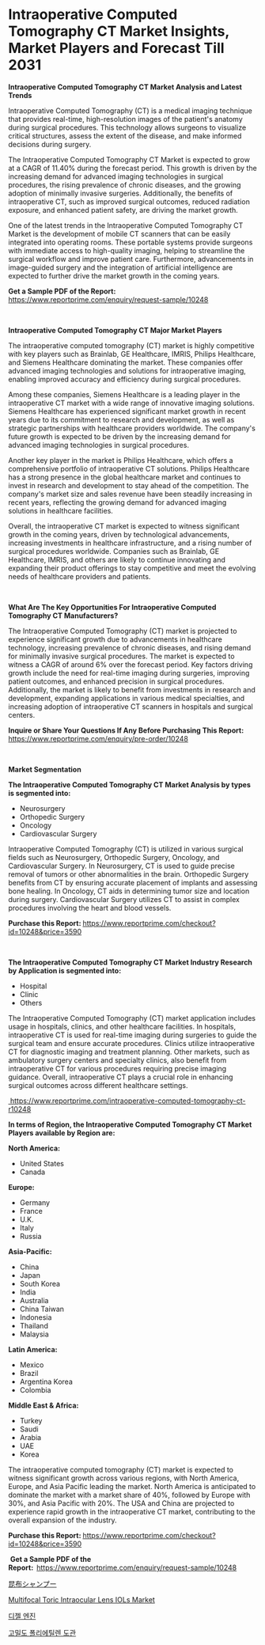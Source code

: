 <p><h1>Intraoperative Computed Tomography CT Market Insights, Market Players and Forecast Till 2031</h1></p><p><strong>Intraoperative Computed Tomography CT Market Analysis and Latest Trends</strong></p>
<p><p>Intraoperative Computed Tomography (CT) is a medical imaging technique that provides real-time, high-resolution images of the patient's anatomy during surgical procedures. This technology allows surgeons to visualize critical structures, assess the extent of the disease, and make informed decisions during surgery.</p><p>The Intraoperative Computed Tomography CT Market is expected to grow at a CAGR of 11.40% during the forecast period. This growth is driven by the increasing demand for advanced imaging technologies in surgical procedures, the rising prevalence of chronic diseases, and the growing adoption of minimally invasive surgeries. Additionally, the benefits of intraoperative CT, such as improved surgical outcomes, reduced radiation exposure, and enhanced patient safety, are driving the market growth.</p><p>One of the latest trends in the Intraoperative Computed Tomography CT Market is the development of mobile CT scanners that can be easily integrated into operating rooms. These portable systems provide surgeons with immediate access to high-quality imaging, helping to streamline the surgical workflow and improve patient care. Furthermore, advancements in image-guided surgery and the integration of artificial intelligence are expected to further drive the market growth in the coming years.</p></p>
<p><strong>Get a Sample PDF of the Report:&nbsp;</strong> <a href="https://www.reportprime.com/enquiry/request-sample/10248">https://www.reportprime.com/enquiry/request-sample/10248</a></p>
<p>&nbsp;</p>
<p><strong>Intraoperative Computed Tomography CT Major Market Players</strong></p>
<p><p>The intraoperative computed tomography (CT) market is highly competitive with key players such as Brainlab, GE Healthcare, IMRIS, Philips Healthcare, and Siemens Healthcare dominating the market. These companies offer advanced imaging technologies and solutions for intraoperative imaging, enabling improved accuracy and efficiency during surgical procedures.</p><p>Among these companies, Siemens Healthcare is a leading player in the intraoperative CT market with a wide range of innovative imaging solutions. Siemens Healthcare has experienced significant market growth in recent years due to its commitment to research and development, as well as strategic partnerships with healthcare providers worldwide. The company's future growth is expected to be driven by the increasing demand for advanced imaging technologies in surgical procedures.</p><p>Another key player in the market is Philips Healthcare, which offers a comprehensive portfolio of intraoperative CT solutions. Philips Healthcare has a strong presence in the global healthcare market and continues to invest in research and development to stay ahead of the competition. The company's market size and sales revenue have been steadily increasing in recent years, reflecting the growing demand for advanced imaging solutions in healthcare facilities.</p><p>Overall, the intraoperative CT market is expected to witness significant growth in the coming years, driven by technological advancements, increasing investments in healthcare infrastructure, and a rising number of surgical procedures worldwide. Companies such as Brainlab, GE Healthcare, IMRIS, and others are likely to continue innovating and expanding their product offerings to stay competitive and meet the evolving needs of healthcare providers and patients.</p></p>
<p>&nbsp;</p>
<p><strong>What Are The Key Opportunities For Intraoperative Computed Tomography CT Manufacturers?</strong></p>
<p><p>The Intraoperative Computed Tomography (CT) market is projected to experience significant growth due to advancements in healthcare technology, increasing prevalence of chronic diseases, and rising demand for minimally invasive surgical procedures. The market is expected to witness a CAGR of around 6% over the forecast period. Key factors driving growth include the need for real-time imaging during surgeries, improving patient outcomes, and enhanced precision in surgical procedures. Additionally, the market is likely to benefit from investments in research and development, expanding applications in various medical specialties, and increasing adoption of intraoperative CT scanners in hospitals and surgical centers.</p></p>
<p><strong>Inquire or Share Your Questions If Any Before Purchasing This Report:</strong> <a href="https://www.reportprime.com/enquiry/pre-order/10248">https://www.reportprime.com/enquiry/pre-order/10248</a></p>
<p>&nbsp;</p>
<p><strong>Market Segmentation</strong></p>
<p><strong>The Intraoperative Computed Tomography CT Market Analysis by types is segmented into:</strong></p>
<p><ul><li>Neurosurgery</li><li>Orthopedic Surgery</li><li>Oncology</li><li>Cardiovascular Surgery</li></ul></p>
<p><p>Intraoperative Computed Tomography (CT) is utilized in various surgical fields such as Neurosurgery, Orthopedic Surgery, Oncology, and Cardiovascular Surgery. In Neurosurgery, CT is used to guide precise removal of tumors or other abnormalities in the brain. Orthopedic Surgery benefits from CT by ensuring accurate placement of implants and assessing bone healing. In Oncology, CT aids in determining tumor size and location during surgery. Cardiovascular Surgery utilizes CT to assist in complex procedures involving the heart and blood vessels.</p></p>
<p><strong>Purchase this Report:&nbsp;</strong><a href="https://www.reportprime.com/checkout?id=10248&price=3590">https://www.reportprime.com/checkout?id=10248&price=3590</a></p>
<p>&nbsp;</p>
<p><strong>The Intraoperative Computed Tomography CT Market Industry Research by Application is segmented into:</strong></p>
<p><ul><li>Hospital</li><li>Clinic</li><li>Others</li></ul></p>
<p><p>The Intraoperative Computed Tomography (CT) market application includes usage in hospitals, clinics, and other healthcare facilities. In hospitals, intraoperative CT is used for real-time imaging during surgeries to guide the surgical team and ensure accurate procedures. Clinics utilize intraoperative CT for diagnostic imaging and treatment planning. Other markets, such as ambulatory surgery centers and specialty clinics, also benefit from intraoperative CT for various procedures requiring precise imaging guidance. Overall, intraoperative CT plays a crucial role in enhancing surgical outcomes across different healthcare settings.</p></p>
<p><a href="https://www.reportprime.com/intraoperative-computed-tomography-ct-r10248">&nbsp;https://www.reportprime.com/intraoperative-computed-tomography-ct-r10248</a></p>
<p><strong>In terms of Region, the Intraoperative Computed Tomography CT Market Players available by Region are:</strong></p>
<p>
    <p> <strong> North America: </strong>
        <ul>
            <li>United States</li>
            <li>Canada</li>
        </ul>
        </p> 
    <p> <strong> Europe: </strong>
        <ul>
            <li>Germany</li>
            <li>France</li>
            <li>U.K.</li>
            <li>Italy</li>
            <li>Russia</li>
        </ul>
        </p> 
    <p> <strong> Asia-Pacific: </strong>
        <ul>
            <li>China</li>
            <li>Japan</li>
            <li>South Korea</li>
            <li>India</li>
            <li>Australia</li>
            <li>China Taiwan</li>
            <li>Indonesia</li>
            <li>Thailand</li>
            <li>Malaysia</li>
        </ul>
        </p> 
    <p> <strong> Latin America: </strong>
        <ul>
            <li>Mexico</li>
            <li>Brazil</li>
            <li>Argentina Korea</li>
            <li>Colombia</li>
        </ul>
        </p> 
    <p> <strong> Middle East & Africa: </strong>
        <ul>
            <li>Turkey</li>
            <li>Saudi</li>
            <li>Arabia</li>
            <li>UAE</li>
            <li>Korea</li>
        </ul>
    </p>
    </p>
<p><p>The intraoperative computed tomography (CT) market is expected to witness significant growth across various regions, with North America, Europe, and Asia Pacific leading the market. North America is anticipated to dominate the market with a market share of 40%, followed by Europe with 30%, and Asia Pacific with 20%. The USA and China are projected to experience rapid growth in the intraoperative CT market, contributing to the overall expansion of the industry.</p></p>
<p><strong>Purchase this Report: </strong><a href="https://www.reportprime.com/checkout?id=10248&price=3590">https://www.reportprime.com/checkout?id=10248&price=3590</a></p>
<p>&nbsp;<strong>Get a Sample PDF of the Report:&nbsp;&nbsp;</strong><a href="https://www.reportprime.com/enquiry/request-sample/10248">https://www.reportprime.com/enquiry/request-sample/10248</a></p>
<p><strong></strong></p>
<p><p><a href="https://github.com/lababdou/Market-Research-Report-List-3/blob/main/560537723956.md">昆布シャンプー</a></p><p><a href="https://github.com/NorbertYates/Market-Research-Report-List-4/blob/main/multifocal-toric-intraocular-lens-iols-market.md">Multifocal Toric Intraocular Lens IOLs Market</a></p><p><a href="https://medium.com/@joanacasper2001/%EB%94%94%EC%A0%A4-%EC%97%94%EC%A7%84-%EC%8B%9C%EC%9E%A5-2031%EB%85%84%EA%B9%8C%EC%A7%80%EC%9D%98-%ED%8A%B8%EB%A0%8C%EB%93%9C-%EC%98%88%EC%B8%A1-%EB%B0%8F-%EA%B2%BD%EC%9F%81-%EB%B6%84%EC%84%9D-6385e9c30df0">디젤 엔진</a></p><p><a href="https://github.com/jntpkh496620/Market-Research-Report-List-1/blob/main/329012321762.md">고밀도 폴리에틸렌 도관</a></p></p>